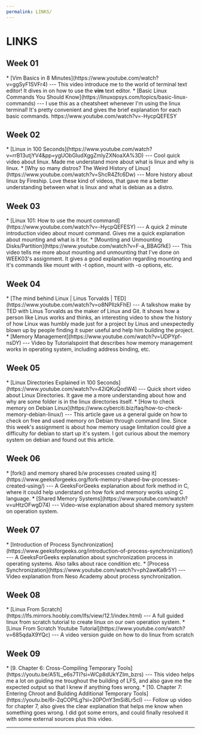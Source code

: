 ```yaml
---
permalink: LINKS/
---
```


# LINKS

<h2>Week 01</h2>
* [Vim Basics in 8 Minutes](https://www.youtube.com/watch?v=ggSyF1SVFr4) ---
This video introduce me to the world of terminal text editor!
It dives in on how to use the <b>vim</b> text editor.
* [Basic Linux Commands You Should Know](https://linuxopsys.com/topics/basic-linux-commands) ---
I use this as a cheatsheet whenever I'm using the linux terminal!
It's pretty convenient and gives the brief explanation for each basic commands.
https://www.youtube.com/watch?v=-HycpQEFESY

<h2>Week 02</h2>
* [Linux in 100 Seconds](https://www.youtube.com/watch?v=rrB13utjYV4&pp=ygUObGludXggZmlyZXNoaXA%3D) ---
Cool quick video about linux.
Made me understand more about what is linux and why is linux.
* [Why so many distros? The Weird History of Linux](https://www.youtube.com/watch?v=ShcR4Zfc6Dw) ---
More history about linux by Fireship.
Love these kind of videos, that gave me a better understanding between what is linux and what is debian as a distro.

<h2>Week 03</h2>
* [Linux 101: How to use the mount command](https://www.youtube.com/watch?v=-HycpQEFESY) ---
A quick 2 minute introduction video about mount command. Gives me a quick explanation about mounting and what is it for.
* [Mounting and Unmounting Disks/Partition](https://www.youtube.com/watch?v=F-a_BBAGfkE) ---
This video tells me more about mounting and unmounting that I've done on WEEK03's assignment. It gives a good explanation regarding mounting and it's commands like mount with -t option, mount with -o options, etc.

<h2>Week 04</h2>
* [The mind behind Linux | Linus Torvalds | TED](https://www.youtube.com/watch?v=o8NPllzkFhE) ---
A talkshow make by TED with Linus Torvalds as the maker of Linux and Git. It shows how a person like Linus works and thinks, an interesting video to show the history of how Linux was humbly made just for a project by Linus and unexpectedly blown up by people finding it super useful and help him building the project.
* [Memory Management](https://www.youtube.com/watch?v=UDPYpf-nsDY) ---
Video by Tutorialspoint that describes how memory management works in operating system, including address binding, etc.

<h2>Week 05</h2>
* [Linux Directories Explained in 100 Seconds](https://www.youtube.com/watch?v=42iQKuQodW4) ---
Quick short video about Linux Directories. It gave me a more understanding about how and why are some folder is in the linux directories itself.
* [How to check memory on Debian Linux](https://www.cyberciti.biz/faq/how-to-check-memory-debian-linux/) ---
This article gave us a general guide on how to check on free and used memory on Debian through command line. Since this week's assignment is about how memory usage limitation could give a difficulty for debian to start up it's system. I got curious about the memory system on debian and found out this article.

<h2>Week 06</h2>
* [fork() and memory shared b/w processes created using it](https://www.geeksforgeeks.org/fork-memory-shared-bw-processes-created-using/) ---
A GeeksForGeeks explanation about fork method in C, where it could help understand on how fork and memory works using C language.
* [Shared Memory Systems](https://www.youtube.com/watch?v=uHtzOFwgD74) ---
Video-wise explanation about shared memory system on operation system.

<h2>Week 07</h2>
* [Introduction of Process Synchronization](https://www.geeksforgeeks.org/introduction-of-process-synchronization/) ---
A GeeksForGeeks explanation about synchronization process in operating systems. Also talks about race condition etc.
* [Process Synchronization](https://www.youtube.com/watch?v=ph2awKa8r5Y) ---
Video explanation from Neso Academy about process synchronization.

<h2>Week 08</h2>
* [Linux From Scratch](https://lfs.mirrors.hoobly.com/lfs/view/12.1/index.html) ---
A full guided linux from scratch tutorial to create linux on our own operation system.
* [Linux From Scratch Youtube Tutorial](https://www.youtube.com/watch?v=685qdaX9YQc) ---
A video version guide on how to do linux from scratch

<h2>Week 09</h2>
* [9. Chapter 6: Cross-Compiling Temporary Tools](https://youtu.be/A51L_e6s7TI?si=WCp8dUkYZIm_bzrs) ---
This video helps me a lot on guiding me troughout the building of LFS, 
and also gave me the expected output so that I knew if anything foes wrong.
* [10. Chapter 7: Entering Chroot and Building Additional Temporary Tools](https://youtu.be/6r-2qCOPtLg?si=20POnY3mSi8Lr5cI) ---
Follow up video for chapter 7, also gives the clear explanation that helps me know when something goes wrong.
I did got some errors, and could finally resolved it with some external sources plus this video.

<br>
<hr>
